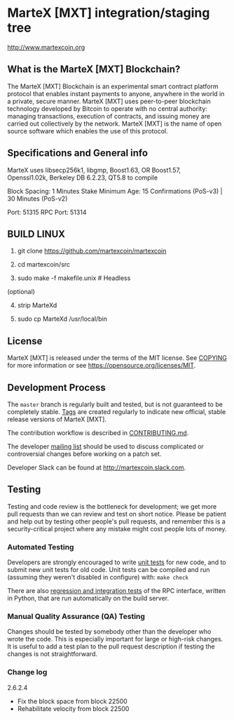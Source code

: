 MarteX [MXT] integration/staging tree
=====================================

http://www.martexcoin.org

What is the MarteX [MXT] Blockchain?
---------------------------

The MarteX [MXT] Blockchain is an experimental smart contract platform protocol that enables 
instant payments to anyone, anywhere in the world in a private, secure manner. 
MarteX [MXT] uses peer-to-peer blockchain technology developed by Bitcoin to operate
with no central authority: managing transactions, execution of contracts, and 
issuing money are carried out collectively by the network. MarteX [MXT] is the name of 
open source software which enables the use of this protocol.

Specifications and General info
------------------
MarteX uses libsecp256k1,
			  libgmp,
			  Boost1.63,
			  OR Boost1.57,  
			  Openssl1.02k,
			  Berkeley DB 6.2.23,
			  QT5.8 to compile


Block Spacing: 1 Minutes
Stake Minimum Age: 15 Confirmations (PoS-v3) | 30 Minutes (PoS-v2)

Port: 51315
RPC Port: 51314


BUILD LINUX
-----------
1) git clone https://github.com/martexcoin/martexcoin

2) cd martexcoin/src

3) sudo make -f makefile.unix            # Headless

(optional)

4) strip MarteXd

5) sudo cp MarteXd /usr/local/bin

License
-------

MarteX [MXT] is released under the terms of the MIT license. See [COPYING](COPYING) for more
information or see https://opensource.org/licenses/MIT.

Development Process
-------------------

The `master` branch is regularly built and tested, but is not guaranteed to be
completely stable. [Tags](https://github.com/martexcoin/martexcoin/tags) are created
regularly to indicate new official, stable release versions of MarteX [MXT].

The contribution workflow is described in [CONTRIBUTING.md](CONTRIBUTING.md).

The developer [mailing list](https://lists.linuxfoundation.org/mailman/listinfo/bitcoin-dev)
should be used to discuss complicated or controversial changes before working
on a patch set.

Developer Slack can be found at http://martexcoin.slack.com.

Testing
-------

Testing and code review is the bottleneck for development; we get more pull
requests than we can review and test on short notice. Please be patient and help out by testing
other people's pull requests, and remember this is a security-critical project where any mistake might cost people
lots of money.

### Automated Testing

Developers are strongly encouraged to write [unit tests](/doc/unit-tests.md) for new code, and to
submit new unit tests for old code. Unit tests can be compiled and run
(assuming they weren't disabled in configure) with: `make check`

There are also [regression and integration tests](/qa) of the RPC interface, written
in Python, that are run automatically on the build server.

### Manual Quality Assurance (QA) Testing

Changes should be tested by somebody other than the developer who wrote the
code. This is especially important for large or high-risk changes. It is useful
to add a test plan to the pull request description if testing the changes is
not straightforward.


### Change log
2.6.2.4
- Fix the block space from block 22500
- Rehabilitate velocity from block 22500
